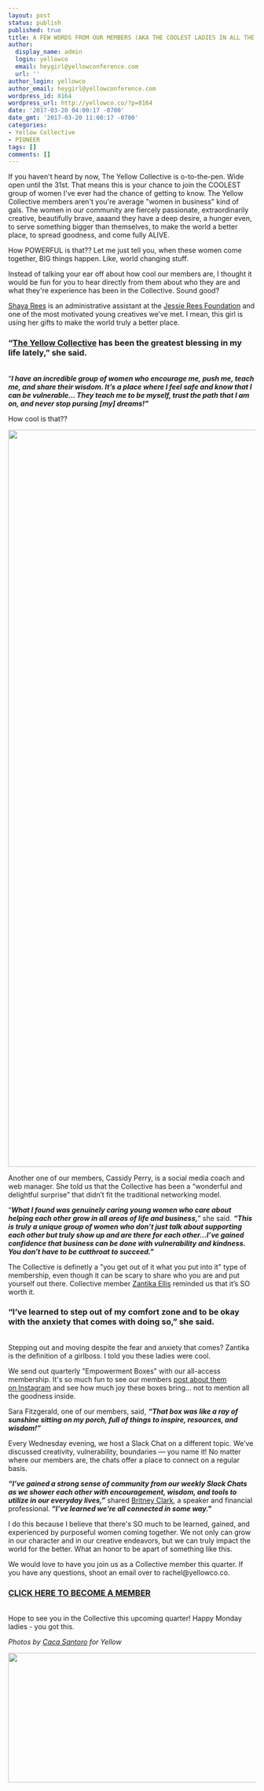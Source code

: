 ```yaml
---
layout: post
status: publish
published: true
title: A FEW WORDS FROM OUR MEMBERS (AKA THE COOLEST LADIES IN ALL THE LAND)
author:
  display_name: admin
  login: yellowco
  email: heygirl@yellowconference.com
  url: ''
author_login: yellowco
author_email: heygirl@yellowconference.com
wordpress_id: 8164
wordpress_url: http://yellowco.co/?p=8164
date: '2017-03-20 04:00:17 -0700'
date_gmt: '2017-03-20 11:00:17 -0700'
categories:
- Yellow Collective
- PIONEER
tags: []
comments: []
---
```

<p>If you haven't heard by now, The Yellow Collective is o-to-the-pen. Wide open until the 31st. That means this is your chance to join the COOLEST group of women I've ever had the chance of getting to know. The Yellow Collective members aren't you're average "women in business" kind of gals. The women&nbsp;in our community are&nbsp;fiercely passionate, extraordinarily creative, beautifully brave, aaaand&nbsp;they have a deep desire, a hunger even, to serve something bigger than themselves, to make the world a better place, to spread goodness, and come fully ALIVE.</p>
<p>How POWERFUL is that?? Let me just tell you, when these women come together, BIG things happen. Like, world changing stuff.</p>
<p>Instead of talking your ear off about how cool our members are, I thought it would be fun for you to hear directly from them about who they are and what they're experience has been in the Collective. Sound good?</p>
<p><a href="https://www.instagram.com/shayarees/" target="_blank">Shaya Rees</a>&nbsp;is an administrative assistant at the <a href="http://negu.org/" target="_blank">Jessie Rees Foundation</a> and one of the most motivated young creatives we&rsquo;ve met. I mean, this girl is using her gifts to make the world truly a better place.</p>
<h3><strong>&ldquo;<a href="http://yellowcollective.co/" target="_blank">The Yellow Collective</a> has been the greatest blessing in my life lately,&rdquo; she said.</strong></h3><br />
&ldquo;<strong><em>I have an incredible group of women who encourage me, push me, teach me, and share their wisdom. It&rsquo;s a place where I feel safe and know that I can be vulnerable&hellip; They teach me to be myself, trust the path that I am on, and never stop pursing [my] dreams!"</em></strong></p>
<p>How cool is that??</p>
<p><a href="http://yellowco.co/wp-content/uploads/2017/01/Yellow2016-132.jpg"><img class="alignnone wp-image-7816" src="http://yellowco.co/wp-content/uploads/2017/01/Yellow2016-132.jpg" alt="" width="1000" height="1500" /></a></p>
<p>Another one of our members, Cassidy Perry, is a social media coach and web manager. She told us that the Collective has been a &ldquo;wonderful and delightful surprise&rdquo; that didn&rsquo;t fit the traditional networking model.</p>
<p>&ldquo;<em><strong>What I found was genuinely caring young women who care about helping each other grow in all areas of life and business,</strong></em>&rdquo; she said.&nbsp;<em><strong>&ldquo;This is truly a unique group of women who don&rsquo;t just talk about supporting each other but truly show up and are there for each other&hellip;I&rsquo;ve gained confidence that business can be done with vulnerability and kindness. You don&rsquo;t have to be cutthroat to succeed."</strong></em></p>
<p>The Collective is definetly a "you get out of it what you put into it" type of membership, even though it can be scary to share who you are and put yourself out there.&nbsp;Collective member&nbsp;<a href="https://www.instagram.com/flyingfreediaries/" target="_blank">Zantika Ellis</a> reminded us that it&rsquo;s SO worth it.</p>
<h3>&ldquo;<strong>I&rsquo;ve learned to step out of my comfort zone and to be okay with the anxiety that comes with doing so,</strong>&rdquo; she said.</h3><br />
Stepping out and moving despite the fear and anxiety that comes? Zantika is the definition of a girlboss. I told you these ladies were cool.</p>
<p>We send out quarterly "Empowerment Boxes" with our all-access membership. It's so much fun to see our members <a href="https://www.instagram.com/explore/tags/yellowcollective/" target="_blank">post about them on&nbsp;Instagram</a>&nbsp;and see how much joy these boxes bring... not to mention all the goodness inside.</p>
<p>Sara Fitzgerald, one of our members, said, <em><strong>&ldquo;That box was like a ray of sunshine sitting on my porch, full of things to inspire, resources, and wisdom!&rdquo;</strong></em></p>
<p>Every Wednesday evening, we host a Slack Chat on a different topic. We&rsquo;ve discussed creativity, vulnerability, boundaries &mdash; you name it! No matter where our members are, the chats offer a place to connect on a regular basis.</p>
<p><em><strong>&ldquo;I&rsquo;ve gained a strong sense of community from our weekly Slack Chats as we shower each other with encouragement, wisdom, and tools to utilize in our everyday lives,&rdquo;</strong> </em>shared <a href="https://www.instagram.com/britneylclark/" target="_blank">Britney Clark</a>, a speaker and financial professional. <strong>&ldquo;<em>I&rsquo;ve learned we&rsquo;re all connected in some way."</em></strong></p>
<p>I do this because I believe that&nbsp;there's SO much to be learned, gained, and experienced by purposeful&nbsp;women coming together. We not only can grow in our character and in our creative endeavors, but we can truly impact the world for the better. What an honor to be apart of something like this.</p>
<p>We would love to have you join us as a Collective member this quarter. If you have any questions, shoot an email over to rachel@yellowco.co.</p>
<h3><a href="https://yellowco.myshopify.com/collections/the-yellow-collective" target="_blank">CLICK HERE TO BECOME A MEMBER</a></h3><br />
Hope to see you in the Collective this upcoming quarter! Happy Monday ladies - you got this.</p>
<p><em>Photos by <a href="http://cacasantoro.com/" target="_blank">Caca Santoro</a> for Yellow</em></p>
<p><a href="https://www.instagram.com/joannawaterfall/" target="_blank"><img class="alignnone wp-image-8166 size-full" src="http://yellowco.co/wp-content/uploads/2017/03/joannawaterfall.jpg" alt="" width="700" height="264" /></a></p>
